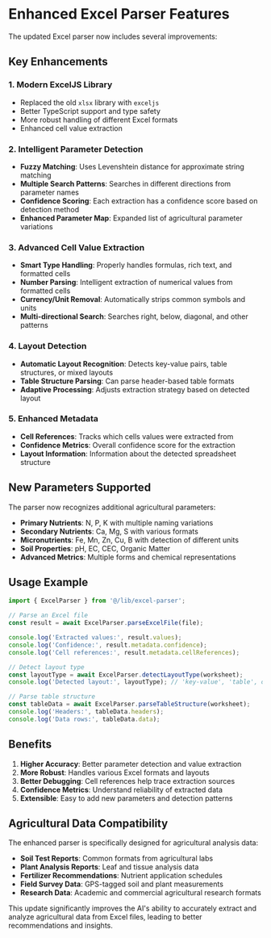 # Enhanced Excel Parser Features

The updated Excel parser now includes several improvements:

## Key Enhancements

### 1. **Modern ExcelJS Library**
- Replaced the old `xlsx` library with `exceljs`
- Better TypeScript support and type safety
- More robust handling of different Excel formats
- Enhanced cell value extraction

### 2. **Intelligent Parameter Detection**
- **Fuzzy Matching**: Uses Levenshtein distance for approximate string matching
- **Multiple Search Patterns**: Searches in different directions from parameter names
- **Confidence Scoring**: Each extraction has a confidence score based on detection method
- **Enhanced Parameter Map**: Expanded list of agricultural parameter variations

### 3. **Advanced Cell Value Extraction**
- **Smart Type Handling**: Properly handles formulas, rich text, and formatted cells
- **Number Parsing**: Intelligent extraction of numerical values from formatted cells
- **Currency/Unit Removal**: Automatically strips common symbols and units
- **Multi-directional Search**: Searches right, below, diagonal, and other patterns

### 4. **Layout Detection**
- **Automatic Layout Recognition**: Detects key-value pairs, table structures, or mixed layouts
- **Table Structure Parsing**: Can parse header-based table formats
- **Adaptive Processing**: Adjusts extraction strategy based on detected layout

### 5. **Enhanced Metadata**
- **Cell References**: Tracks which cells values were extracted from
- **Confidence Metrics**: Overall confidence score for the extraction
- **Layout Information**: Information about the detected spreadsheet structure

## New Parameters Supported

The parser now recognizes additional agricultural parameters:

- **Primary Nutrients**: N, P, K with multiple naming variations
- **Secondary Nutrients**: Ca, Mg, S with various formats
- **Micronutrients**: Fe, Mn, Zn, Cu, B with detection of different units
- **Soil Properties**: pH, EC, CEC, Organic Matter
- **Advanced Metrics**: Multiple forms and chemical representations

## Usage Example

```typescript
import { ExcelParser } from '@/lib/excel-parser';

// Parse an Excel file
const result = await ExcelParser.parseExcelFile(file);

console.log('Extracted values:', result.values);
console.log('Confidence:', result.metadata.confidence);
console.log('Cell references:', result.metadata.cellReferences);

// Detect layout type
const layoutType = await ExcelParser.detectLayoutType(worksheet);
console.log('Detected layout:', layoutType); // 'key-value', 'table', or 'mixed'

// Parse table structure
const tableData = await ExcelParser.parseTableStructure(worksheet);
console.log('Headers:', tableData.headers);
console.log('Data rows:', tableData.data);
```

## Benefits

1. **Higher Accuracy**: Better parameter detection and value extraction
2. **More Robust**: Handles various Excel formats and layouts
3. **Better Debugging**: Cell references help trace extraction sources
4. **Confidence Metrics**: Understand reliability of extracted data
5. **Extensible**: Easy to add new parameters and detection patterns

## Agricultural Data Compatibility

The enhanced parser is specifically designed for agricultural analysis data:

- **Soil Test Reports**: Common formats from agricultural labs
- **Plant Analysis Reports**: Leaf and tissue analysis data
- **Fertilizer Recommendations**: Nutrient application schedules
- **Field Survey Data**: GPS-tagged soil and plant measurements
- **Research Data**: Academic and commercial agricultural research formats

This update significantly improves the AI's ability to accurately extract and analyze agricultural data from Excel files, leading to better recommendations and insights.
